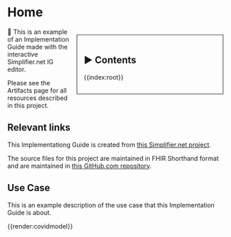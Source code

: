 # Home 

<div style="float:right;border:1px;border-style:solid;padding:15px;margin:15px;width:300px;">

## ▶ Contents
{{index:root}}

</div>

👋 This is an example of an Implementation Guide made with the interactive Simplifier.net IG editor.

Please see the Artifacts page for all resources described in this project.

## Relevant links

This Implementationg Guide is created from [this Simplifier.net project](https://simplifier.net/acme-fsh-example).

The source files for this project are maintained in FHIR Shorthand format and are maintained in [this GitHub.com repository](https://github.com/wardweistra/ACME-FSH-Example).


## Use Case

This is an example description of the use case that this Implementation Guide is about.

{{render:covidmodel}}